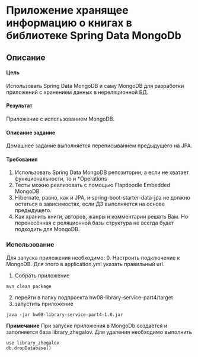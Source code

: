 # Приложение хранящее информацию о книгах в библиотеке Spring Data MongoDb
## Описание

#### Цель

Использовать Spring Data MongoDB и саму MongoDB для разработки приложений с хранением данных в нереляционной БД.

#### Результат

Приложение с использованием MongoDB.

#### Описание задание

Домашнее задание выполняется переписыванием предыдущего на JPA.

#### Требования
1. Использовать Spring Data MongoDB репозитории, а если не хватает функциональности, то и *Operations
2. Тесты можно реализовать с помощью Flapdoodle Embedded MongoDB
3. Hibernate, равно, как и JPA, и spring-boot-starter-data-jpa не должно остаться в зависимостях, если ДЗ выполняется на основе предыдущего.
4. Как хранить книги, авторов, жанры и комментарии решать Вам. Но перенесённая с реляционной базы структура не всегда будет подходить для MongoDB.

### Использование

Для запуска приложения необходимо:
0. Настроить подключение к MongoDB. Для этого в application.yml указать правильный url.
1. Собрать приложение
````
mvn clean package
````
2. перейти в папку подпроекта hw08-library-service-part4/target
3. запустить приложение
````
java -jar hw08-library-service-part4-1.0.jar
````

**Примечание**
При запуске приложения в MongoDb создается и заполняется база library_zhegalov.
Для удаления необходимо выполнить
````
use library_zhegalov
db.dropDatabase()
````
